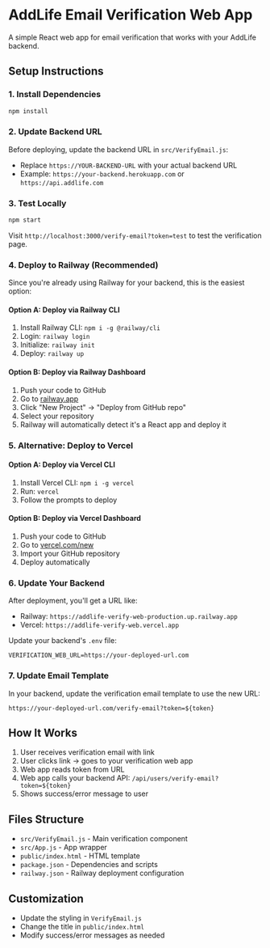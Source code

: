 # AddLife Email Verification Web App

A simple React web app for email verification that works with your AddLife backend.

## Setup Instructions

### 1. Install Dependencies
```bash
npm install
```

### 2. Update Backend URL
Before deploying, update the backend URL in `src/VerifyEmail.js`:
- Replace `https://YOUR-BACKEND-URL` with your actual backend URL
- Example: `https://your-backend.herokuapp.com` or `https://api.addlife.com`

### 3. Test Locally
```bash
npm start
```
Visit `http://localhost:3000/verify-email?token=test` to test the verification page.

### 4. Deploy to Railway (Recommended)

Since you're already using Railway for your backend, this is the easiest option:

#### Option A: Deploy via Railway CLI
1. Install Railway CLI: `npm i -g @railway/cli`
2. Login: `railway login`
3. Initialize: `railway init`
4. Deploy: `railway up`

#### Option B: Deploy via Railway Dashboard
1. Push your code to GitHub
2. Go to [railway.app](https://railway.app)
3. Click "New Project" → "Deploy from GitHub repo"
4. Select your repository
5. Railway will automatically detect it's a React app and deploy it

### 5. Alternative: Deploy to Vercel

#### Option A: Deploy via Vercel CLI
1. Install Vercel CLI: `npm i -g vercel`
2. Run: `vercel`
3. Follow the prompts to deploy

#### Option B: Deploy via Vercel Dashboard
1. Push your code to GitHub
2. Go to [vercel.com/new](https://vercel.com/new)
3. Import your GitHub repository
4. Deploy automatically

### 6. Update Your Backend
After deployment, you'll get a URL like:
- Railway: `https://addlife-verify-web-production.up.railway.app`
- Vercel: `https://addlife-verify-web.vercel.app`

Update your backend's `.env` file:
```
VERIFICATION_WEB_URL=https://your-deployed-url.com
```

### 7. Update Email Template
In your backend, update the verification email template to use the new URL:
```
https://your-deployed-url.com/verify-email?token=${token}
```

## How It Works

1. User receives verification email with link
2. User clicks link → goes to your verification web app
3. Web app reads token from URL
4. Web app calls your backend API: `/api/users/verify-email?token=${token}`
5. Shows success/error message to user

## Files Structure
- `src/VerifyEmail.js` - Main verification component
- `src/App.js` - App wrapper
- `public/index.html` - HTML template
- `package.json` - Dependencies and scripts
- `railway.json` - Railway deployment configuration

## Customization
- Update the styling in `VerifyEmail.js`
- Change the title in `public/index.html`
- Modify success/error messages as needed
